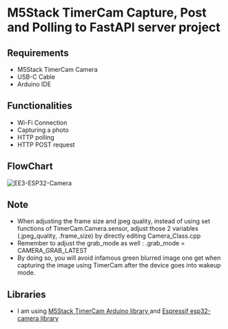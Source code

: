 # M5Stack TimerCam Capture, Post and Polling to FastAPI server project

## Requirements
* M5Stack TimerCam Camera
* USB-C Cable
* Arduino IDE

## Functionalities
* Wi-Fi Connection
* Capturing a photo
* HTTP polling
* HTTP POST request
## FlowChart

![EE3-ESP32-Camera](https://github.com/eltajj18/M5Timer_CAM/assets/100543589/42a8bc26-7f73-42b8-aba2-887205f67f0a)

## Note
* When adjusting the frame size and jpeg quality, instead of using set functions of TimerCam.Camera.sensor, adjust those 2 variables (.jpeg_quality, .frame_size) by directly editing Camera_Class.cpp
* Remember to adjust the grab_mode as well :     .grab_mode     = CAMERA_GRAB_LATEST
* By doing so, you will avoid infamous green blurred image one get when capturing the image using TimerCam after the device goes into wakeup mode.
## Libraries
* I am using <a href = "https://github.com/m5stack/TimerCam-arduino">M5Stack TimerCam Arduino library </a> and <a href ="https://github.com/espressif/esp32-camera">Espressif esp32-camera library</a>

